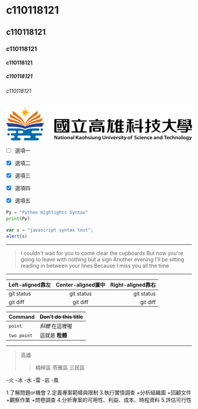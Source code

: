 #  c110118121
##  c110118121
###  c110118121
####  c110118121
#####  c110118121
######  c110118121
![alt NKUST](nkust.png "nkust")

- [ ] 選項一
- [x] 選項二
- [x] 選項三
- [x] 選項四
- [x] 選項五



```python
Py = "Python Highlights Syntax"
print(Py)
``` 


```js
var s = "javascript syntax text";
alert(s)
``` 

---


>I couldn't wait for you to come clear the cupboards
>But now you're going to leave with nothing but a sign
>Another evening I'll be sitting reading in between your lines
>Because I miss you all the time

---

| Left-aligned靠左 | Center-aligned置中 | Right-aligned靠右 |
| :---         |     :---:      |          ---: |
| git status   | git status     | git status    |
| git diff     | git diff       | git diff      |


| Command | ~~Don't do this title~~ |
| --- | --- |
| `point` |  *斜體* 在這裡喔 |
| `two point` | 這就是 **粗體**  |


---

>高雄
>>楠梓區
>>苓雅區
>>三民區

-火
-冰
-水
-雷
-岩
-風

1.了解問題or機會
2.定義專案範疇與限制
3.執行實情調查
+分析組織圖
+回顧文件
+觀察作業
+問卷調查
4.分析專案的可用性、利益、成本、時程資料
5.評估可行性
